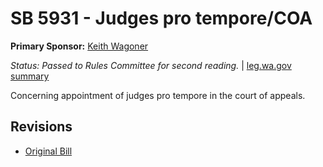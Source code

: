 # SB 5931 - Judges pro tempore/COA
**Primary Sponsor:** [Keith Wagoner](/person/leg/keith.wagoner.md)

*Status: Passed to Rules Committee for second reading.* | [leg.wa.gov summary](https://app.leg.wa.gov/billsummary?BillNumber=5931&Year=2021)

Concerning appointment of judges pro tempore in the court of appeals.

## Revisions
* [Original Bill](1/)